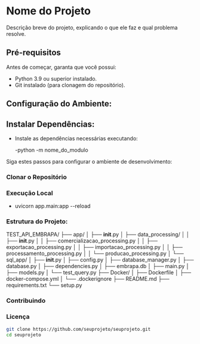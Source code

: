 # Nome do Projeto

Descrição breve do projeto, explicando o que ele faz e qual problema resolve.

## Pré-requisitos

Antes de começar, garanta que você possui:
- Python 3.9 ou superior instalado.
- Git instalado (para clonagem do repositório).

## Configuração do Ambiente:
## Instalar Dependências:

- Instale as dependências necessárias executando:
    
    -python -m nome_do_modulo


Siga estes passos para configurar o ambiente de desenvolvimento:

### Clonar o Repositório


### Execução Local

- uvicorn app.main:app --reload


### Estrutura do Projeto:

TEST_API_EMBRAPA/
├── app/
│   ├── __init__.py
│   ├── data_processing/
│   │   ├── __init__.py
│   │   ├── comercializacao_processing.py
│   │   ├── exportacao_processing.py
│   │   ├── importacao_processing.py
│   │   ├── processamento_processing.py
│   │   └── producao_processing.py
│   └── sql_app/
│       ├── __init__.py
│       ├── config.py
│       ├── database_manager.py
│       ├── database.py
│       ├── dependencies.py
│       ├── embrapa.db
│       ├── main.py
│       ├── models.py
│       └── test_query.py
├── Docker/
│   ├── Dockerfile
│   ├── docker-compose.yml
│   └── .dockerignore
├── README.md
├── requirements.txt
└── setup.py


### Contribuindo

### Licença

```bash
git clone https://github.com/seuprojeto/seuprojeto.git
cd seuprojeto


